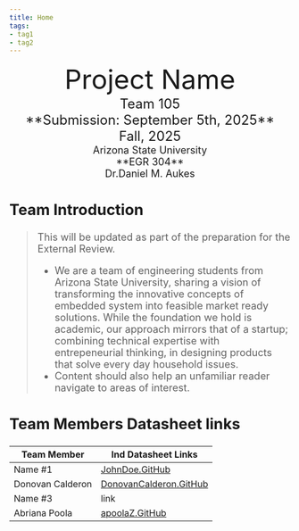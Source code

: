 ```yaml
---
title: Home
tags:
- tag1
- tag2
---
```

<center>
<font size="8">Project Name<br>
<font size="5">Team 105<br>
**Submission: September 5th, 2025**<br>
 Fall, 2025<br>
<font size="4">Arizona State University<br>
**EGR 304**<br>
Dr.Daniel M. Aukes<br>
  

</center>

## Team Introduction
> This will be updated as part of the preparation for the External Review.<br>
>    * We are a team of engineering students from Arizona State University, sharing a vision of transforming the innovative concepts of embedded system into feasible market ready solutions. While the foundation we hold is academic, our approach mirrors that of a startup; combining technical expertise with entrepeneurial thinking, in designing products that solve every day household issues.<br>
>    * Content should also help an unfamiliar reader navigate to areas of interest.


## Team Members Datasheet links

| **Team Member**        |**Ind Datasheet Links** |
| ---------------------- | -----------------------|
| Name #1                | [JohnDoe.GitHub](https://embedded-systems-design.github.io/EGR304DataSheetTemplate/) |
| Donovan Calderon               | [DonovanCalderon.GitHub](https://dcalde11.github.io//) |
| Name #3                | link |
| Abriana Poola                | [apoolaZ.GitHub](https://apoolaz.github.io) |
